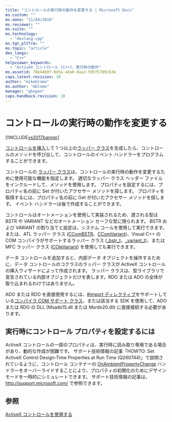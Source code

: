 ```yaml
---
title: "コントロールの実行時の動作を変更する | Microsoft Docs"
ms.custom: ""
ms.date: "11/04/2016"
ms.reviewer: ""
ms.suite: ""
ms.technology: 
  - "devlang-cpp"
ms.tgt_pltfrm: ""
ms.topic: "article"
dev_langs: 
  - "C++"
helpviewer_keywords: 
  - "ActiveX コントロール [C++]、実行時の動作"
ms.assetid: 78b44b0f-0d5a-4da0-8aa2-595f5789c634
caps.latest.revision: 10
author: "mikeblome"
ms.author: "mblome"
manager: "ghogen"
caps.handback.revision: 10
---
```

# コントロールの実行時の動作を変更する
[!INCLUDE[vs2017banner](../../assembler/inline/includes/vs2017banner.md)]

[コントロールを挿入](../../data/ado-rdo/inserting-the-control-into-a-visual-cpp-application.md)して 1 つ以上の[ラッパー クラス](../../data/ado-rdo/wrapper-classes.md)を生成したら、コントロールのメソッドを呼び出して、コントロールのイベント ハンドラーをプログラムすることができます。  
  
 コントロールの [ラッパー クラス](../../data/ado-rdo/wrapper-classes.md)は、コントロールの実行時の動作を変更するために使用可能な機能を指定します。 適切なラッパー クラス ヘッダー ファイルをインクルードして、メソッドを使用します。 プロパティを設定するには、プロパティ名の前に Set が付いたアクセサー メソッドを探します。 プロパティを取得するには、プロパティ名の前に Get が付いたアクセサー メソッドを探します。 イベント ハンドラーは後で作成することができます。  
  
 コントロールはオートメーションを使用して実装されるため、渡される型は BSTR や VARIANT などのオートメーション セーフな型に限られます。 BSTR および VARIANT の割り当てと設定は、システム コールを使用して実行できます。または、ATL ラッパー クラス \([CComBSTR](../../atl/reference/ccombstr-class.md)、[CComVariant](../../atl/reference/ccomvariant-class.md)\)、Visual C\+\+ の COM コンパイラがサポートするラッパー クラス \([\_bstr\_t](../../cpp/bstr-t-class.md)、[\_variant\_t](../../cpp/variant-t-class.md)\)、または MFC ラッパー クラス \([COleVariant](../../mfc/reference/colevariant-class.md)\) を使用しても実行できます。  
  
 データ コントロールを追加すると、内部データ オブジェクトを操作するために、データ コントロールのコクラスのラッパー クラスが ActiveX コントロールの挿入ウィザードによって作成されます。 ラッパー クラスは、型ライブラリで宣言されている内部オブジェクトだけを表します。RDO または ADO の全体が取り込まれるわけではありません。  
  
 ADO または RDO を直接使用するには、[\#import ディレクティブ](../../preprocessor/preprocessor-directives.md)をサポートしている[コンパイラ COM サポート クラス](../../cpp/compiler-com-support-classes.md)、または該当する SDK を使用して、ADO または RDO の DLL \(Msado15.dll または Msrdo20.dll\) に直接接続する必要があります。  
  
## 実行時にコントロール プロパティを設定するには  
 ActiveX コントロールの一部のプロパティは、実行時に読み取り専用である場合があり、動的な作成が困難です。 サポート技術情報の記事「HOWTO: Set ActiveX Control Design\-Time Properties at Run Time \(Q260744\)」で説明されているように、コントロール コンテナーの [OnAmbientPropertyChange](../Topic/COleControl::OnAmbientPropertyChange.md) ハンドラーをオーバーライドすることにより、プロパティの初期化のためにデザイン モードを一時的にシミュレートできます。 サポート技術情報の記事は、[http:\/\/support.microsoft.com\/](http://support.microsoft.com/) で参照できます。  
  
## 参照  
 [ActiveX コントロールを使用する](../Topic/Using%20ActiveX%20Controls.md)